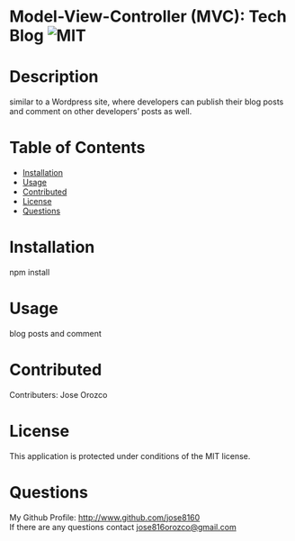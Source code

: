 # Model-View-Controller (MVC): Tech Blog ![MIT](https://img.shields.io/badge/license-MIT-blue.svg)

# Description

similar to a Wordpress site, where developers can publish their blog posts and comment on other developers’ posts as well.

# Table of Contents

- [Installation](#installation)
- [Usage](#usage)
- [Contributed](#contributed)
- [License](#license)
- [Questions](#questions)

# Installation

npm install

# Usage

blog posts and comment

# Contributed

Contributers: Jose Orozco

# License

This application is protected under conditions of the MIT license.

# Questions

My Github Profile: http://www.github.com/jose8160  
 If there are any questions contact
jose816orozco@gmail.com
